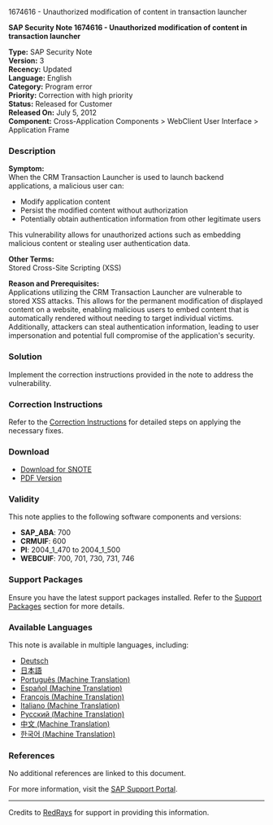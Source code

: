1674616 - Unauthorized modification of content in transaction launcher

**SAP Security Note 1674616 - Unauthorized modification of content in transaction launcher**

**Type:** SAP Security Note  
**Version:** 3  
**Recency:** Updated  
**Language:** English  
**Category:** Program error  
**Priority:** Correction with high priority  
**Status:** Released for Customer  
**Released On:** July 5, 2012  
**Component:** Cross-Application Components > WebClient User Interface > Application Frame

### Description

**Symptom:**  
When the CRM Transaction Launcher is used to launch backend applications, a malicious user can:
- Modify application content
- Persist the modified content without authorization
- Potentially obtain authentication information from other legitimate users

This vulnerability allows for unauthorized actions such as embedding malicious content or stealing user authentication data.

**Other Terms:**  
Stored Cross-Site Scripting (XSS)

**Reason and Prerequisites:**  
Applications utilizing the CRM Transaction Launcher are vulnerable to stored XSS attacks. This allows for the permanent modification of displayed content on a website, enabling malicious users to embed content that is automatically rendered without needing to target individual victims. Additionally, attackers can steal authentication information, leading to user impersonation and potential full compromise of the application's security.

### Solution

Implement the correction instructions provided in the note to address the vulnerability.

### Correction Instructions

Refer to the [Correction Instructions](https://me.sap.com/corrins/0001674616/6555) for detailed steps on applying the necessary fixes.

### Download

- [Download for SNOTE](https://notesdownloads.sap.com/note/0040000009943542017)
- [PDF Version](https://userapps.support.sap.com/sap/support/sfm/notes/print/0001674616?language=en-US&token=E2935A794BD4705CA1DFBD2B228BE2B9)

### Validity

This note applies to the following software components and versions:

- **SAP_ABA**: 700
- **CRMUIF**: 600
- **PI**: 2004_1_470 to 2004_1_500
- **WEBCUIF**: 700, 701, 730, 731, 746

### Support Packages

Ensure you have the latest support packages installed. Refer to the [Support Packages](https://me.sap.com/supportpackage/SAPKIPZI5J) section for more details.

### Available Languages

This note is available in multiple languages, including:
- [Deutsch](https://me.sap.com/notes/0001674616/D)
- [日本語](https://me.sap.com/notes/0001674616/J)
- [Português (Machine Translation)](https://me.sap.com/notes/0001674616/P)
- [Español (Machine Translation)](https://me.sap.com/notes/0001674616/S)
- [François (Machine Translation)](https://me.sap.com/notes/0001674616/F)
- [Italiano (Machine Translation)](https://me.sap.com/notes/0001674616/I)
- [Русский (Machine Translation)](https://me.sap.com/notes/0001674616/R)
- [中文 (Machine Translation)](https://me.sap.com/notes/0001674616/1)
- [한국어 (Machine Translation)](https://me.sap.com/notes/0001674616/3)

### References

No additional references are linked to this document.

For more information, visit the [SAP Support Portal](https://me.sap.com/notes/1674616).

---

Credits to [RedRays](https://redrays.io) for support in providing this information.